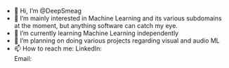 - 👋 Hi, I’m @DeepSmeag
- 👀 I’m mainly interested in Machine Learning and its various subdomains at the moment, but anything software can catch my eye.
- 🌱 I’m currently learning Machine Learning independently
- 💞️ I’m planning on doing various projects regarding visual and audio ML
- 📫 How to reach me:
LinkedIn:  
Email: 
<!---
DeepSmeag/DeepSmeag is a ✨ special ✨ repository because its `README.md` (this file) appears on your GitHub profile.
You can click the Preview link to take a look at your changes.
--->
